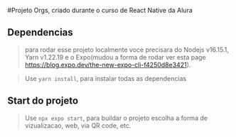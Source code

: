 #Projeto Orgs, criado durante o curso de React Native da Alura

## Dependencias

>para rodar esse projeto localmente voce precisara do Nodejs v16.15.1, Yarn v1.22.19 e o Expo(mudou a forma de rodar ver esta page https://blog.expo.dev/the-new-expo-cli-f4250d8e3421).


>Use `yarn install`, para instalar todas as dependencias


## Start do projeto

>Use `npx expo start`, para buildar o projeto
escolha a forma de vizualizacao, web, via QR code, etc.
